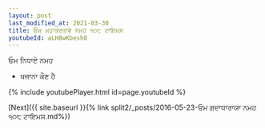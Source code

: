```yaml
---
layout: post
last_modified_at: 2021-03-30
title: ਓਮ ਮਹਾਕਰਤਾਵੇ ਨਮਹ ੧੦੮ ਟਾਇਮਸ
youtubeId: aLH8wKbesh8
---
```

 
 
 ਓਮ ਨਿਧਾਏ ਨਮਹ  
 
 -  ਖਜਾਨਾ ਕੌਣ ਹੈ 
 
  
 
  
 
 
 
 
 
 


{% include youtubePlayer.html id=page.youtubeId %}
 
[Next]({{ site.baseurl }}{% link  split2/_posts/2016-05-23-ਓਮ ਗਦਾਧਾਰਾਯਾ ਨਮਹ ੧੦੮ ਟਾਇਮਸ.md%})
 
